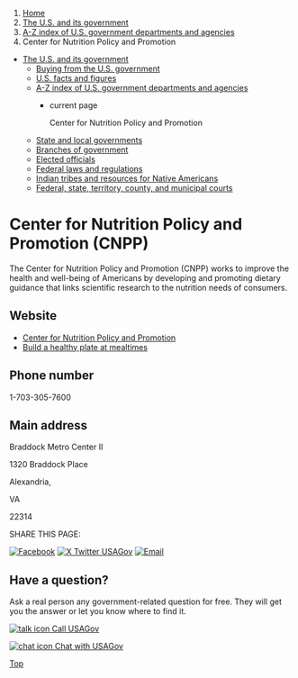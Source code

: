 1. [Home](/)
2. [The U.S. and its government](/about-the-us)
3. [A-Z index of U.S. government departments and agencies](/agency-index)
4. Center for Nutrition Policy and Promotion

* [The U.S. and its government](/about-the-us)
  + [Buying from the U.S. government](/buy-from-government)
  + [U.S. facts and figures](/facts-figures)
  + [A-Z index of U.S. government departments and agencies](/agency-index)
    - current page

      Center for Nutrition Policy and Promotion
  + [State and local governments](/state-local-governments)
  + [Branches of government](/branches-of-government)
  + [Elected officials](/elected-officials)
  + [Federal laws and regulations](/laws-and-regulations)
  + [Indian tribes and resources for Native Americans](/tribes)
  + [Federal, state, territory, county, and municipal courts](/courts)

Center for Nutrition Policy and Promotion
(CNPP)
================================================

The Center for Nutrition Policy and Promotion (CNPP) works to improve the health and well-being of Americans by developing and promoting dietary guidance that links scientific research to the nutrition needs of consumers.

Website
-------

* [Center for Nutrition Policy and Promotion](https://www.fns.usda.gov/cnpp)
* [Build a healthy plate at mealtimes](https://www.myplate.gov/)

Phone number
------------

1-703-305-7600

Main address
------------

Braddock Metro Center II
  

1320 Braddock Place
  

Alexandria,

VA

22314

SHARE THIS PAGE:

[![Facebook](/themes/custom/usagov/images/social-media-icons/Facebook_Icon.svg)](https://www.facebook.com/sharer/sharer.php?u=https://www.usa.gov/agencies/center-for-nutrition-policy-and-promotion&v=3)
[![X Twitter USAGov](/themes/custom/usagov/images/social-media-icons/X_Twitter_Icon.svg?version=2)](https://twitter.com/intent/tweet?source=webclient&text=https://www.usa.gov/agencies/center-for-nutrition-policy-and-promotion)
[![Email](/themes/custom/usagov/images/social-media-icons/Email_Icon.svg?version=2)](mailto:?subject=https://www.usa.gov/agencies/center-for-nutrition-policy-and-promotion)

Have a question?
----------------

Ask a real person any government-related question for free. They will get you the answer or let you know where to find it.

[![talk icon](/themes/custom/usagov/images/ICONS_talk.png)
Call USAGov](/phone)

[![chat icon](/themes/custom/usagov/images/ICONS_chat.png)
Chat with USAGov](/chat)

[Top](#main-content)